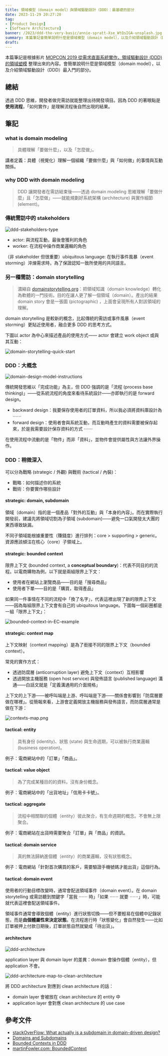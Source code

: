 ```yaml
---
title: 領域模型（domain model）與領域驅動設計（DDD）：最基礎的部分
date: 2023-11-29 20:27:20
tag:
- [Product Design]
- [Software Architecture]
banner: /2023/ddd-the-very-basic/annie-spratt-Xse_WtQsIGA-unsplash.jpg
summary: 本篇筆記會簡單說明什麼是領域模型（domain model），以及介紹領域驅動設計（DDD）最最最入門的部分。
draft:
---
```


本篇筆記是根據影片 [MOPCON 2019 從需求直面系統實作，領域驅動設計 (DDD) 的領域塑模](https://www.youtube.com/watch?v=mGR0A5Jyolg&ab_channel=MOPCON) 整理出來的內容。會簡單說明什麼是領域模型（domain model），以及介紹領域驅動設計（DDD）最入門的部分。

## 總結

透過 DDD 思維，開發者做完需訪就能整理出待開發項目。因為 DDD 的著眼點是**使用流程**，「如何實作」是理解流程後自然出現的結果。

## 筆記

### what is domain modeling

> 具體理解「要做什麼」，以及「怎麼做」。

講者定義：具體（視覺化）理解一個組織「要做什麼」與「如何做」的事情與互動關係。

### why DDD with domain modeling

> DDD 讓開發者在需訪結束後——透過 domain modeling 思維理解「要做什麼」且「怎麼做」——就能規劃好系統架構 (architecture) 與實作細節 (element)。

### 傳統需訪中的 stakeholders

![ddd-stakeholders-type](/2023/ddd-the-very-basic/ddd-stakeholders-type.png)

- actor: 與流程互動，最後會獲利的角色
- worker: 在流程中操作商業邏輯的角色

（非 stakeholder 但很重要）ubiquitous language: 在執行事件風暴（event storming）淬煉需求時，為了保證認知一致所使用的共同語言。

### 另一種需訪：domain storytelling

> 濃縮自 [domainstorytelling.org](https://domainstorytelling.org/)：把領域知識（domain knowledge）轉化為軟體的一門技術。目的在讓人更了解一個領域（domain）。產出的結果 domain story 會是一張圖 (pictographic) ，上面會呈現所有人對該領域的理解。

domain storytelling 是較新的概念，比起傳統的需訪或事件風暴（event storming）更貼近使用者，融合更多 DDD 的思考方式。

下圖以 actor 為中心來描述產品的使用方式—— actor 會建立 work object 或與其互動：

![domain-storytelling-quick-start](/2023/ddd-the-very-basic/domain-storytelling-quick-start.png)

### DDD：大概念

![domain-design-model-instructions](/2023/ddd-the-very-basic/domain-design-model-instructions.png)

傳統開發思維以「完成功能」為主，但 DDD 強調的是「流程 (process base thinking)」——從系統流程的角度來看待系統設計——亦即執行的是 forward design。

- backward design：我要保存使用者的訂單資料，所以我必須將資料庫設計為 ⋯⋯
- forward design：使用者會與系統互動，而互動時產生的資料需要被保存起來，於是我需要設計保存資料的方式 ⋯⋯

在使用流程中流動的是「物件」而非「資料」，並物件會提供屬性與方法讓外界操作。

### DDD：稍微深入

可以分為戰略 (strategic / 外觀) 與戰術 (tactical / 內裝)：

- 戰略：如何描述你的系統
- 戰術：你要實作哪些設計

#### strategic: domain, subdomain

領域（domain）指的是一個產品「對外的互動」與「本身的內容」。而在實際執行開發前，建議先將領域切割為子領域 (subdomain)——避免一口氣開發太大團的東西導致缺漏。

不同子領域能根據重要性（賺錢度）進行排列：core > supporting > generic。資源應該傾注在核心（core）子領域上。

#### strategic: bounded context

限界上下文 (bounded context, a **conceptual boundary**)：代表不同目的的流程。以電商購物為例，以下就是兩組限界上下文：

- 使用者在網站上瀏覽商品——目的是「搜尋商品」
- 使用者下單——目的是「購買，取得產品」

如果同一件事情在不同的流程中「換了名字」，代表這裡出現了新的限界上下文——因為每組限界上下文會有自己的 ubiquitous language。下圖每一個彩圈都是一組「限界上下文」：

![bounded-context-in-EC-example](/2023/ddd-the-very-basic/bounded-context-in-EC-example.png)

#### strategic: context map

上下文映射（context mapping）是為了銜接不同的限界上下文（bounded context）。

常見的實作方式：

- 透過防腐層 (anticorruption layer) 避免上下文（context）互相影響
- 透過開放主機服務 (open host service) 與發佈語言 (published language) 溝通——白話文就是「定義溝通用的介面規格」

上下文的上下游——被呼叫端是上游、呼叫端是下游——關係會影響到「防腐層要做在哪裡」。從簡報來看，上游會定義開放主機服務與發佈語言，而防腐層通常是做在下游：

![contexts-map.png](/2023/ddd-the-very-basic/contexts-map.png)

#### tactical: entity

> 具有身份 (identity)、狀態 (state) 與生命週期，可以被執行商業邏輯 (business operation)。

例子：電商網站中的「訂單」「商品」。

#### tactical: value object

> 為了完成某種目的的資料，沒有身份概念。

例子：電商網站中的「出貨地址」「信用卡卡號」。

#### tactical: aggregate

> 流程中相關聯的個體（entity）彼此聚合，有生命週期的概念。不會無上限聚合。

例子：電商網站在出貨時需要聚合「訂單」與「商品」的資訊。

#### tactical: domain service

> 真的無法歸納進個體（entity）的商業邏輯，沒有狀態概念。

例子：電商網站「針對首次購買的客戶，需要驗證手機號碼才能出貨」這個行為。

#### tactical: domain event

使用者的行動目標改變時，通常會配送領域事件（domain event）。在 domain storytelling 或需訪聽到關鍵字「當我 ⋯⋯ 時」「如果 ⋯⋯ 就要 ⋯⋯」時，可能就代表這裡會配送領域事件。

領域事件通常會導致個體（entity）進行狀態切換——但不要輕易在個體中記錄狀態，而是**由個體屬性來決定狀態**。在流程進行時「狀態變化」會自然發生——比如訂單被押上付款日期後，訂單狀態自然就變成「待出貨」。

#### architecture

![ddd-architecture](/2023/ddd-the-very-basic/ddd-architecture.png)

application layer 與 domain layer 的差異：domain 會操作個體（entity），但 application 不會。

![ddd-architecture-map-to-clean-architecture](/2023/ddd-the-very-basic/ddd-architecture-map-to-clean-architecture.png)

將 DDD architecture 對應到 clean architecture 的話：

- domain layer 會被放在 clean architecture 的 entity 中
- application layer 會對應 clean architecture 的 use case

## 參考文件

- [stackOverFlow: What actually is a subdomain in domain-driven design?](https://stackoverflow.com/questions/73077578/what-actually-is-a-subdomain-in-domain-driven-design)
- [Domains and Subdomains](https://thedomaindrivendesign.io/domains-and-subdomains/)
- [Bounded Contexts in DDD](https://levelup.gitconnected.com/bounded-contexts-in-ddd-d5f0dc7d1cf1)
- [martinFowler.com: BoundedContext](https://martinfowler.com/bliki/BoundedContext.html)
